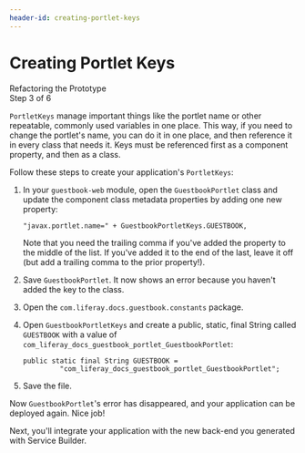 ```yaml
---
header-id: creating-portlet-keys
---
```


# Creating Portlet Keys

<div class="learn-path-step">
    <p>Refactoring the Prototype<br>Step 3 of 6</p>
</div>

`PortletKeys` manage important things like the portlet name or other repeatable,
commonly used variables in one place. This way, if you need to change the
portlet's name, you can do it in one place, and then reference it in every class
that needs it. Keys must be referenced first as a component property, and then
as a class. 

Follow these steps to create your application's `PortletKeys`:

1.  In your `guestbook-web` module, open the `GuestbookPortlet` class and 
    update the component class metadata properties by adding one new property: 

        "javax.portlet.name=" + GuestbookPortletKeys.GUESTBOOK,

    Note that you need the trailing comma if you've added the property to the
    middle of the list. If you've added it to the end of the last, leave it off
    (but add a trailing comma to the prior property!). 

2.  Save `GuestbookPortlet`. It now shows an error because you haven't added 
    the key to the class. 

3.  Open the `com.liferay.docs.guestbook.constants` package. 

4.  Open `GuestbookPortletKeys` and create a public, static, final String called
    `GUESTBOOK` with a value of 
    `com_liferay_docs_guestbook_portlet_GuestbookPortlet`: 
 
        public static final String GUESTBOOK =
                 "com_liferay_docs_guestbook_portlet_GuestbookPortlet";

5. Save the file.

Now `GuestbookPortlet`'s error has disappeared, and your application can be
deployed again. Nice job! 

Next, you'll integrate your application with the new back-end you generated with 
Service Builder. 
